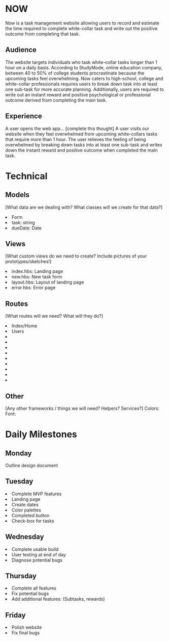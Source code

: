# NOW
Now is a task management website allowing users to record and estimate the time required to complete white-collar task and write out the positive outcome from completing that task.

## Audience

The website targets individuals who task white-collar tasks longer than 1 hour on a daily basis. According to StudyMode, online education company, between 40 to 50% of college students procrastinate because the upcoming tasks feel overwhelming. Now caters to high-school, college and white-collar professionals requires users to break down task into at least one sub-task for more accurate planning. Additionally, users are required to write out an instant reward and positive psychological or professional outcome derived from completing the main task.

## Experience
A user opens the web app... [complete this thought]
A user visits our website when they feel overwhelmed from upcoming white-collars tasks that require more than 1 hour. The user relieves the feeling of being overwhelmed by breaking down tasks into at least one sub-task and writes down the instant reward and positive outcome when completed the main task.

# Technical
## Models
[What data are we dealing with? What classes will we create for that data?]
<li>Form</li>
<li>task: string</li>
<li>dueDate: Date</li>

## Views
[What custom views do we need to create? Include pictures of your prototypes/sketches!]
<img src="/Users/yizu/Documents/GitHub/Now/PaperPrototype.jpg" alt="">
<li>index.hbs: Landing page</li>
<li>new.hbs: New task form</li>
<li>layout.hbs: Layout of landing page</li>
<li>error.hbs: Error page</li>

## Routes
[What routes will we need? What will they do?]

<li> Index/Home
<li> Users
<li>
<li>
<li>
<li>
<li>
<li>
<li>
<li>
<li>

## Other
[Any other frameworks / things we will need? Helpers? Services?]
Colors:
Font:

# Daily Milestones

## Monday

Outline design document

## Tuesday

<li> Complete MVP features </li>
<li>Landing page</li>
<li>Create dates</li>
<li>Color palettes</li>
<li>Completed button</li>
<li>Check-box for tasks</li>


## Wednesday

<li>Complete usable build</li>
<li>User testing at end of day</li>
<li>Diagnose potential bugs</li>

## Thursday

<li>Complete all features</li>
<li>Fix potential bugs</li>
<li>Add additional features: (Subtasks, rewards)</li>


## Friday

<li>Polish website</li>
<li>Fix final bugs</li>
